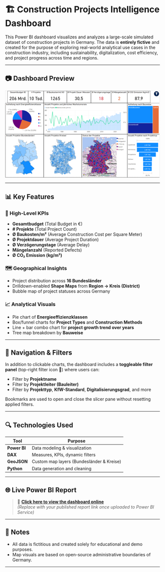 # 🏗️ Construction Projects Intelligence Dashboard

This Power BI dashboard visualizes and analyzes a large-scale simulated dataset of construction projects in Germany. The data is **entirely fictive** and created for the purpose of exploring real-world analytical use cases in the construction industry, including sustainability, digitalization, cost efficiency, and project progress across time and regions.

---

## 📷 Dashboard Preview

![Dashboard Screenshot](./preview.png)

---

## 📊 Key Features

### 🎯 High-Level KPIs
- **Gesamtbudget** (Total Budget in €)
- **# Projekte** (Total Project Count)
- **Ø Baukosten/m²** (Average Construction Cost per Square Meter)
- **Ø Projektdauer** (Average Project Duration)
- **Ø Verzögerungstage** (Average Delay)
- **Mängelanzahl** (Reported Defects)
- **Ø CO₂ Emission (kg/m²)**

### 🗺️ Geographical Insights
- Project distribution across **16 Bundesländer**
- Drilldown-enabled **Shape Maps** from **Region → Kreis (District)**
- Bubble map of project statuses across Germany

### 📈 Analytical Visuals
- Pie chart of **Energieeffizienzklassen**
- Box/funnel charts for **Project Types** and **Construction Methods**
- Line + bar combo chart for **project growth trend over years**
- Tree map breakdown by **Bauweise**

---

## 🧭 Navigation & Filters

In addition to clickable charts, the dashboard includes a **toggleable filter panel** (top-right filter icon 🔎) where users can:
- Filter by **Projektname**
- Filter by **Projektleiter (Bauleiter)**
- Filter by **Projekttyp**, **KfW-Standard**, **Digitalisierungsgrad**, and more

Bookmarks are used to open and close the slicer pane without resetting applied filters.

---

## 🔍 Technologies Used

| Tool           | Purpose                          |
|----------------|----------------------------------|
| **Power BI**   | Data modeling & visualization    |
| **DAX**        | Measures, KPIs, dynamic filters  |
| **GeoJSON**    | Custom map layers (Bundesländer & Kreise) |
| **Python**     | Data generation and cleaning     |

---

## 🌐 Live Power BI Report

> 🔗 **[Click here to view the dashboard online]([https://app.powerbi.com/your-share-link](https://app.powerbi.com/view?r=eyJrIjoiZGVlMjY1MGYtNjk5Zi00ZDNlLWIwOTUtN2ZhNzJlZjk4NzFmIiwidCI6ImI1OGVhYjJiLTA1YzYtNDcxYi1hYWRhLWNiNjMwY2MyMDJkYyIsImMiOjEwfQ%3D%3D))**  
> _(Replace with your published report link once uploaded to Power BI Service)_

---

## 🧪 Notes

- All data is fictitious and created solely for educational and demo purposes.
- Map visuals are based on open-source administrative boundaries of Germany.

---
